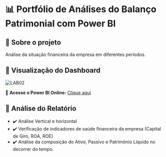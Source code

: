 # 📊 Portfólio de Análises do Balanço Patrimonial com Power BI

## 📌 Sobre o projeto
Análise da situação financeira da empresa em diferentes períodos.

## 🔎 Visualização do Dashboard

![LAB02](https://github.com/user-attachments/assets/b1babf7e-928c-469d-9ef5-cb28ffc505bf)

🔗 **Acesse o Power BI Online:** [Clique aqui](https://app.powerbi.com/groups/me/reports/6f6e5619-bda4-435f-8ffb-1ece1804ac81?ctid=f310b526-e195-4805-a55e-67e28f2fefdb&pbi_source=linkShare)


## 📝 **Análise do Relatório**
- ✔️ Análise Vertical e horizontal
- ✔️ Verificação de indicadores de saúde financeira da empresa (Capital de Giro, ROA, ROE)
- ✔️ Análise da composição do Ativo, Passivo e Patrimônio Líquido no decorrer do tempo.



